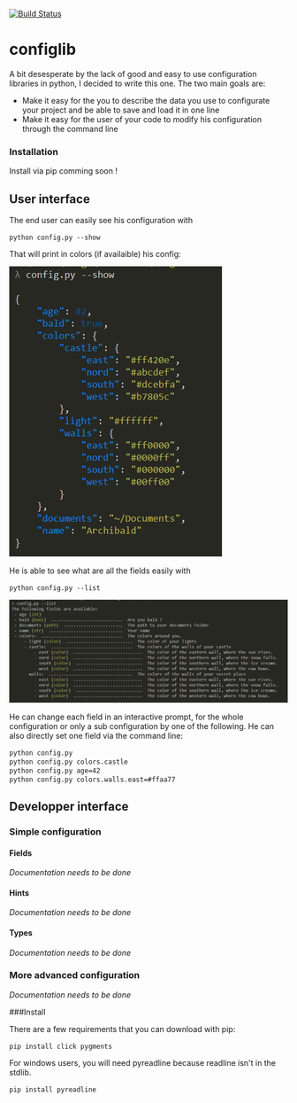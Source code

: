 [![Build Status](https://travis-ci.org/ddorn/pyconfiglib.svg?branch=v1.2.3)](https://travis-ci.org/ddorn/pyconfiglib)

# configlib

A bit desesperate by the lack of good and easy to use configuration libraries in python, 
I decided to write this one. The two main goals are:
- Make it easy for the you to describe the data you use to configurate your project and be able 
to save and load it in one line
- Make it easy for the user of your code to modify his configuration through the command line

### Installation

Install via pip comming soon !

## User interface

The end user can easily see his configuration with

    python config.py --show

That will print in colors (if availaible) his config:

![See your configuration in colors](assets/show%20config.PNG)

He is able to see what are all the fields easily with

    python config.py --list
    
![--help](assets/help.PNG)

He can change each field in an interactive prompt, for the whole configuration 
or only a sub configuration by one of the following. 
He can also directly set one field via the command line:

    python config.py
    python config.py colors.castle
    python config.py age=42
    python config.py colors.walls.east=#ffaa77

## Developper interface

### Simple configuration

#### Fields
*Documentation needs to be done*

#### Hints
*Documentation needs to be done*

#### Types
*Documentation needs to be done*

### More advanced configuration
*Documentation needs to be done*


###Install

There are a few requirements that you can download with pip:

    pip install click pygments
    
For windows users, you will need pyreadline because readline isn't in the stdlib.

    pip install pyreadline
